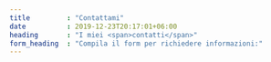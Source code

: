 ```yaml
---
title         : "Contattami"
date          : 2019-12-23T20:17:01+06:00
heading       : "I miei <span>contatti</span>"
form_heading  : "Compila il form per richiedere informazioni:"
---
```


